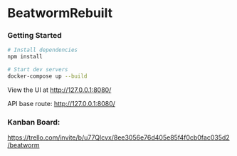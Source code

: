 # BeatwormRebuilt

### Getting Started

```bash
# Install dependencies
npm install

# Start dev servers
docker-compose up --build
```
View the UI at http://127.0.0.1:8080/

API base route: http://127.0.0.1:8080/

### Kanban Board:
https://trello.com/invite/b/u77Qlcvx/8ee3056e76d405e85f4f0cb0fac035d2/beatworm

